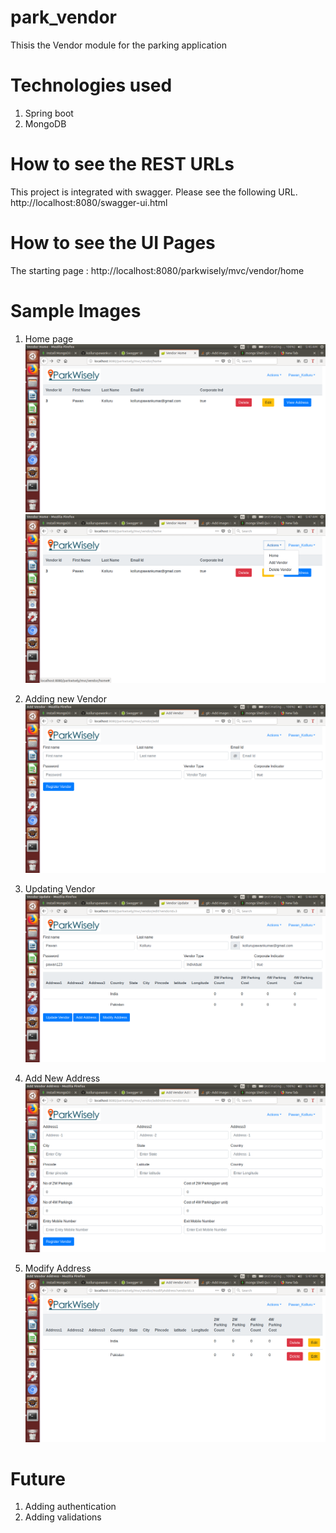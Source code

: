 # park_vendor
Thisis the Vendor module for the parking application 


# Technologies used 
1. Spring boot
2. MongoDB


# How to see the REST URLs
This project is integrated with swagger. 
Please see the following URL.
   http://localhost:8080/swagger-ui.html
   
   
# How to see the UI Pages 
The starting page : http://localhost:8080/parkwisely/mvc/vendor/home



# Sample Images 
1. Home page 
![Alt text](app_images/home.png?raw=true "Home")
![Alt text](app_images/dropdown_view.png?raw=true "Home with drop down")

2. Adding new Vendor 
![Alt text](app_images/register_vendor.png?raw=true "Register Vendor")

3. Updating Vendor
![Alt text](app_images/edit_vendor.png?raw=true "Edit Vendor")


4. Add New Address
![Alt text](app_images/add_address.png?raw=true "New Address")

5. Modify Address
![Alt text](app_images/modify_address.png?raw=true "New Address")




# Future 
1. Adding authentication
2. Adding validations
